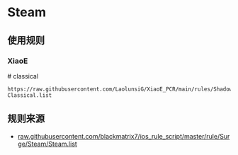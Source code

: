 # Steam

## 使用规则
### XiaoE
\# classical
```
https://raw.githubusercontent.com/LaolunsiG/XiaoE_PCR/main/rules/Shadowrocket/Steam/Steam-Classical.list
```

## 规则来源
- [raw.githubusercontent.com/blackmatrix7/ios_rule_script/master/rule/Surge/Steam/Steam.list](https://raw.githubusercontent.com/blackmatrix7/ios_rule_script/master/rule/Surge/Steam/Steam.list)

